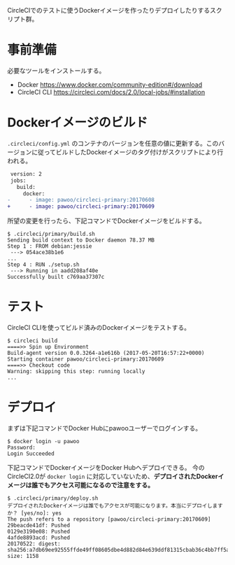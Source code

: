 CircleCIでのテストに使うDockerイメージを作ったりデプロイしたりするスクリプト群。

# 事前準備

必要なツールをインストールする。

- Docker https://www.docker.com/community-edition#/download
- CircleCI CLI https://circleci.com/docs/2.0/local-jobs/#installation

# Dockerイメージのビルド

`.circleci/config.yml` のコンテナのバージョンを任意の値に更新する。このバージョンに従ってビルドしたDockerイメージのタグ付けがスクリプトにより行われる。

```diff
 version: 2
 jobs:
   build:
     docker:
-      - image: pawoo/circleci-primary:20170608
+      - image: pawoo/circleci-primary:20170609
```

所望の変更を行ったら、下記コマンドでDockerイメージをビルドする。

```shell
$ .circleci/primary/build.sh
Sending build context to Docker daemon 78.37 MB
Step 1 : FROM debian:jessie
 ---> 054ace38b1e6
...
Step 4 : RUN ./setup.sh
 ---> Running in aadd208af40e
Successfully built c769aa37307c
```

# テスト

CircleCI CLIを使ってビルド済みのDockerイメージをテストする。

```shell
$ circleci build
====>> Spin up Environment
Build-agent version 0.0.3264-a1e616b (2017-05-20T16:57:22+0000)
Starting container pawoo/circleci-primary:20170609
====>> Checkout code
Warning: skipping this step: running locally
...
```

# デプロイ

まずは下記コマンドでDocker Hubにpawooユーザーでログインする。

```shell
$ docker login -u pawoo
Password:
Login Succeeded
```

下記コマンドでDockerイメージをDocker Hubへデプロイできる。
今のCircleCI2.0が `docker login` に対応していないため、**デプロイされたDockerイメージは誰でもアクセス可能になるので注意をする。**

```shell
$ .circleci/primary/deploy.sh
デプロイされたDockerイメージは誰でもアクセスが可能になります。本当にデプロイしますか？ [yes/no]: yes
The push refers to a repository [pawoo/circleci-primary:20170609]
29beacde41df: Pushed
0129e3190e08: Pushed
4afde8893acd: Pushed
20170522: digest: sha256:a7db69ee92555ffde49ff08605dbe4d882d84e639ddf81315cbab36c4bb7ff5a size: 1158
```
